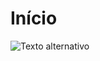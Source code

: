 # Início 
![Texto alternativo](https://classic.exame.com/wp-content/uploads/2018/10/gettyimages-486901877.jpg?quality=70&strip=info&w=1024)

